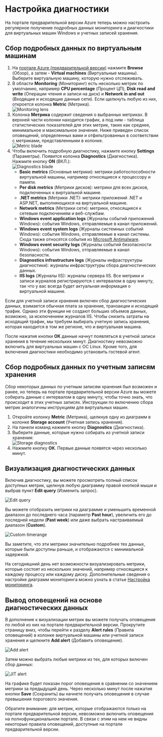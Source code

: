 ﻿<properties title="How to use diagnostics" pageTitle="Использование диагностики" description="Learn how to set up diagnostics for your resources in Azure." authors="stepsic" manager="kamrani" />

<tags ms.service="application-insights" ms.workload="tbd" ms.tgt_pltfrm="ibiza" ms.devlang="na" ms.topic="article" ms.date="2014-11-04" ms.author="stepsic" />

# Настройка диагностики

На портале предварительной версии Azure теперь можно настроить регулярное получение подробных данных мониторинга и диагностики для виртуальных машин Windows и учетных записей хранения.

## Сбор подробных данных по виртуальным машинам
1. На [портале Azure (предварительной версии)](https://portal.azure.com/) нажмите **Browse** (Обзор), а затем - **Virtual machines** (Виртуальные машины). Выберите виртуальную машину, которую нужно отслеживать.
2. В области **Monitoring** (Мониторинг) есть несколько метрик по умолчанию, например **CPU percentage** (Процент ЦП), **Disk read and write** (Операции чтения и записи на диск) и **Network in and out** (Входящие и исходящие данные сети). Если щелкнуть любую из них, откроется колонка **Metric** (Метрика).  
    ![Monitoring lens](./media/insights-how-to-use-diagnostics/Insights_VMMonitoringLens.png)
3. Колонка **Метрика** содержит сведения о выбранных метриках. В верхней части колонки находится график, а под ним - таблица статистических показателей для этих метрик, таких как среднее, минимальное и максимальное значения. Ниже приведен список оповещений, определенных вами и отфильтрованных в соответствии с метриками, представленными в колонке.  
    ![Metric blade](./media/insights-how-to-use-diagnostics/Insights_VMMetricBlade.png)
4. Чтобы включить подробную диагностику, нажмите кнопку **Settings** (Параметры). Появится колонка **Diagnostics** (Диагностика). Нажмите кнопку **ON** (ВКЛ.):  
    ![Diagnostics blade](./media/insights-how-to-use-diagnostics/Insights_VMDiagnosticsBlade.png)
    - **Basic metrics** (Основные метрики): метрики работоспособности виртуальной машины, например относящиеся к процессору и памяти. 
    - **Per disk metrics** (Метрики дисков): метрики для всех дисков, подключенных к виртуальной машине.
    - **.NET metrics** (Метрики .NET): метрики приложений .NET и ASP.NET, выполняющихся на виртуальной машине.
    - **Network metrics** (Метрики сети): метрики, относящиеся к сетевым подключениям и веб-службам.
    - **Windows event application logs** (Журналы событий приложений Windows): события Windows, отправляемые в канал приложений.
    - **Windows event system logs** (Журналы системных событий Windows): события Windows, отправляемые в канал системы. Сюда также относятся события из [Microsoft Antimalware](http://go.microsoft.com/fwlink/?LinkID=404171&clcid=0x409). 
    - **Windows event security logs** (Журналы событий безопасности Windows): события Windows, отправляемые в канал безопасности.
    - **Diagnostics infrastructure logs** (Журналы инфраструктуры диагностики): журналы инфраструктуры сбора диагностических данных.
    - **IIS logs** (Журналы IIS): журналы сервера IIS.
    Все метрики и записи журналов регистрируются с интервалом в одну минуту, так что у вас всегда будет актуальная информация о виртуальной машине.

Если для учетной записи хранения включен сбор диагностических данных, взимается обычная плата за хранение, транзакции и исходящий трафик. Однако эти функции не создают больших объемов данных, возможно, за исключением журналов IIS. Чтобы снизить затраты на исходящий трафик, мы требуем выбирать учетную запись хранения, которая находится в том же регионе, что и виртуальная машина.

После нажатия кнопки **ОК** данные начнут появляться в учетной записи хранения в течение нескольких минут.  Диагностику невозможно включить для виртуальных машин с ОС Linux. Кроме того, для включения диагностики необходимо установить гостевой агент.

## Сбор подробных данных по учетным записям хранения

Сбор некоторых данных по учетным записям хранения был возможен и ранее, но теперь на портале предварительной версии Azure вы можете собирать данные с интервалом в одну минуту, чтобы точно знать, что происходит в этих учетных записях. Инструкции по включению сбора метрик аналогичны инструкциям для виртуальных машин.

1. Откройте колонку **Metric** (Метрика), щелкнув одну из диаграмм в колонке **Storage account** (Учетная запись хранения).
2. На панели команд нажмите кнопку **Diagnostics** (Диагностика).
3. Выберите данные, которые нужно собирать из учетной записи хранения:  
    ![Storage diagnostics](./media/insights-how-to-use-diagnostics/Insights_StorageDiagnostics.png)
4.  Нажмите кнопку **ОК**. Первые данные появятся через несколько минут.

## Визуализация диагностических данных 

Включив диагностику, вы можете просмотреть полный список доступных метрик, щелкнув любую диаграмму правой кнопкой мыши и выбрав пункт **Edit query** (Изменить запрос).

![Edit query](./media/insights-how-to-use-diagnostics/Insights_VMEditQuery.png)

Вы можете отобразить метрики на диаграмме и уменьшить временной диапазон до последнего часа (параметр **Past hour**), увеличить его до последней недели (**Past week**) или даже выбрать настраиваемый диапазон (**Custom**).
 
![Custom timerange](./media/insights-how-to-use-diagnostics/Insights_VMCustomTime.png)

Вы заметите, что эти метрики значительно подробнее тех данных, которые были доступны раньше, и отображаются с минимальной задержкой.

На сегодняшний день нет возможности визуализировать метрики, которые состоят из нескольких значений, например относящиеся к каждому процессу или каждому диску. Дополнительные сведения о настройке диаграмм мониторинга можно узнать в статье [Настройка мониторинга](http://go.microsoft.com/fwlink/?LinkID=394523&clcid=0x409).

## Вывод оповещений на основе диагностических данных

В дополнение к визуализации метрик вы можете получать оповещения по любой из них на портале предварительной версии. Прокрутите страницу вниз, чтобы перейти к разделу **Alert rules** (Правила оповещений) в колонке виртуальной машины или учетной записи хранения и щелкните **Add alert** (Добавить оповещение).

![Add alert](./media/insights-how-to-use-diagnostics/Insights_VMAlerts.png)

Затем можно выбрать любые метрики из тех, для которых включен сбор данных:

![JIT alert](./media/insights-how-to-use-diagnostics/Insights_VMJITAlert.png)

На графике будет показан порог оповещения в сравнении со значением метрики за предыдущий день. Через несколько минут после нажатия кнопки **Save** (Сохранить) вы начнете получать оповещения в случае превышения порогового значения. 

Обратите внимание: для метрик, которые отображаются только на портале предварительной версии, невозможно включить оповещения на полнофункциональном портале. В связи с этим на нем не видны некоторые правила оповещений, доступные на портале предварительной версии.
